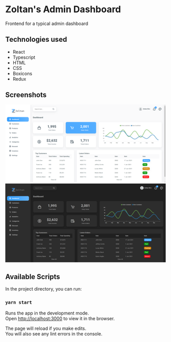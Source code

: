 # Zoltan's Admin Dashboard

Frontend for a typical admin dashboard

## Technologies used
- React
- Typescript
- HTML
- CSS
- Boxicons
- Redux

## Screenshots

![LightTheme](./src/assets/images/screenshot-1.png)
![DarkTheme](./src/assets/images/screenshot-2.png)

## Available Scripts

In the project directory, you can run:

### `yarn start`

Runs the app in the development mode.\
Open [http://localhost:3000](http://localhost:3000) to view it in the browser.

The page will reload if you make edits.\
You will also see any lint errors in the console.


